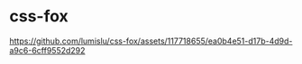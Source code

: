# css-fox

https://github.com/lumislu/css-fox/assets/117718655/ea0b4e51-d17b-4d9d-a9c6-6cff9552d292

